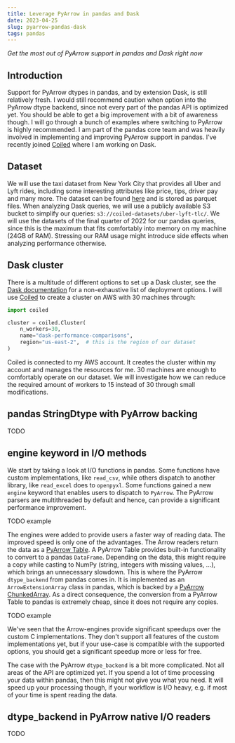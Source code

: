```yaml
---
title: Leverage PyArrow in pandas and Dask
date: 2023-04-25
slug: pyarrow-pandas-dask
tags: pandas
---
```


_Get the most out of PyArrow support in pandas and Dask right now_

## Introduction

Support for PyArrow dtypes in pandas, and by extension Dask, is still relatively fresh. I would 
still recommend caution when option into the PyArrow dtype backend, since not every part of the 
pandas API is optimized yet. You should be able to get a big improvement with a bit of awareness 
though. I will go through a bunch of examples where switching to PyArrow is highly recommended. I 
am part of the pandas core team and was heavily involved in implementing and improving PyArrow 
support in pandas. I've recently joined [Coiled](https://www.coiled.io) where I am working on Dask.

## Dataset

We will use the taxi dataset from New York City that provides all Uber and Lyft rides, including
some interesting attributes like price, tips, driver pay and many more. The dataset can be found
[here](https://www.nyc.gov/site/tlc/about/tlc-trip-record-data.page) and is stored as parquet
files. When analyzing Dask queries, we will use a publicly available S3 bucket to simplify our
queries: ``s3://coiled-datasets/uber-lyft-tlc/``. We will use the datasets of the final quarter of 
2022 for our pandas queries, since this is the maximum that fits comfortably into memory on my 
machine (24GB of RAM). Stressing our RAM usage might introduce side effects when analyzing 
performance otherwise.

## Dask cluster

There is a multitude of different options to set up a Dask cluster, see the 
[Dask documentation](https://docs.dask.org/en/stable/deploying.html) for
a non-exhaustive list of deployment options. I will use 
[Coiled](https://docs.coiled.io/user_guide/index.html) to create a cluster on AWS with
30 machines through:

```python
import coiled

cluster = coiled.Cluster(
    n_workers=30,
    name="dask-performance-comparisons",
    region="us-east-2",  # this is the region of our dataset
)
```

Coiled is connected to my AWS account. It creates the cluster within my account and manages the
resources for me. 30 machines are enough to comfortably operate on our dataset. We will investigate
how we can reduce the required amount of workers to 15 instead of 30 through small modifications.

## pandas StringDtype with PyArrow backing

TODO

## engine keyword in I/O methods

We start by taking a look at I/O functions in pandas. Some functions have custom implementations, 
like ``read_csv``, while others dispatch to another library, like ``read_excel`` does to 
``openpyxl``. Some functions gained a new ``engine`` keyword that enables users to dispatch to 
``PyArrow``. The PyArrow parsers are multithreaded by default and hence, can provide a significant 
performance improvement.

TODO example

The engines were added to provide users a faster way of reading data. The improved speed is only
one of the advantages. The Arrow readers return the data as a 
[PyArrow Table](https://arrow.apache.org/docs/python/generated/pyarrow.Table.html). A PyArrow Table
provides built-in functionality to convert to a pandas ``DataFrame``. Depending on the data, this
might require a copy while casting to NumPy (string, integers with missing values, ...), which
brings an unnecessary slowdown. This is where the PyArrow ``dtype_backend`` from pandas comes in.
It is implemented as an ``ArrowExtensionArray`` class in pandas, which is backed by a 
[PyArrow ChunkedArray](https://arrow.apache.org/docs/python/generated/pyarrow.ChunkedArray.html).
As a direct consequence, the conversion from a PyArrow Table to pandas is extremely cheap, since it
does not require any copies. 

TODO example

We've seen that the Arrow-engines provide significant speedups over the custom C implementations.
They don't support all features of the custom implementations yet, but if your use-case is 
compatible with the supported options, you should get a significant speedup more or less for free.

The case with the PyArrow ``dtype_backend`` is a bit more complicated. Not all areas of the API are
optimized yet. If you spend a lot of time processing your data within pandas, then this might not 
give you what you need. It will speed up your processing though, if your workflow is I/O heavy,
e.g. if most of your time is spent reading the data.

## dtype_backend in PyArrow native I/O readers

TODO

